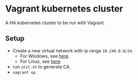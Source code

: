 # Vagrant kubernetes cluster

A HA kubernetes cluster to be run with Vagrant.


## Setup
  * Create a new virtual network with ip range `10.240.0.0/24`.
    * For Windows, see [here](https://superuser.com/questions/339465/creating-a-virtual-nic-on-windows-7).
    * For Linux, see [here](https://www.linux.com/learn/intro-to-linux/2017/5/creating-virtual-machines-kvm-part-2-networking).
  * run `init.sh` to generate CA.
  * `vagrant up`.
